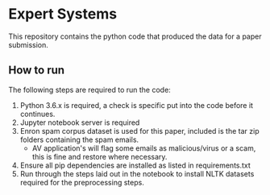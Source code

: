 # Expert Systems
This repository contains the python code that produced the data for a paper submission.

## How to run
The following steps are required to run the code:

1) Python 3.6.x is required, a check is specific put into the code before it continues.
2) Jupyter notebook server is required
3) Enron spam corpus dataset is used for this paper, included is the tar zip folders containing the spam emails.
    * AV application's will flag some emails as malicious/virus or a scam, this is fine and restore where necessary.
4) Ensure all pip dependencies are installed as listed in requirements.txt
5) Run through the steps laid out in the notebook to install NLTK datasets required for the preprocessing steps.


